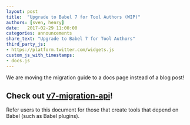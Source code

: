 ```yaml
---
layout: post
title:  "Upgrade to Babel 7 for Tool Authors (WIP)"
authors: [sven, henry]
date:   2017-02-29 11:00:00
categories: announcements
share_text: "Upgrade to Babel 7 for Tool Authors"
third_party_js:
- https://platform.twitter.com/widgets.js
custom_js_with_timestamps:
- docs.js
---
```



We are moving the migration guide to a docs page instead of a blog post!

## Check out [v7-migration-api](https://babeljs.io/docs/en/next/v7-migration-api)!

<!-- truncate -->

Refer users to this document for those that create tools that depend on Babel (such as Babel plugins).
